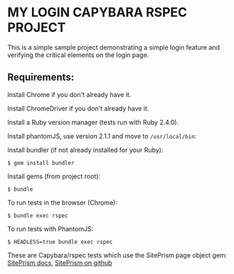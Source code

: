 # MY LOGIN CAPYBARA RSPEC PROJECT

This is a simple sample project demonstrating a simple login feature 
and verifying the critical elements on the login page.

## Requirements:

Install Chrome if you don't already have it.

Install ChromeDriver if you don't already have it.

Install a Ruby version manager (tests run with Ruby 2.4.0). 

Install phantomJS, use version 2.1.1 and move to ```/usr/local/bin```:

Install bundler (if not already installed for your Ruby):

```
$ gem install bundler
```

Install gems (from project root):

```
$ bundle
```

To run tests in the browser (Chrome):
```
$ bundle exec rspec
```

To run tests with PhantomJS:

```
$ HEADLESS=true bundle exec rspec
```

These are Capybara/rspec tests which use the SitePrism page object gem: [SitePrism docs](http://www.rubydoc.info/gems/site_prism/index), [SitePrism on github](https://github.com/natritmeyer/site_prism)
